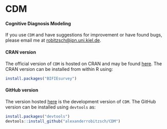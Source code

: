 # CDM
#### Cognitive Diagnosis Modeling


If you use `CDM` and have suggestions for improvement or have found bugs, please email me at robitzsch@ipn.uni.kiel.de.

#### CRAN version

The official version of `CDM` is hosted on CRAN and may be found [here](https://cran.r-project.org/package=CDM). 
The CRAN version can be installed from within R using:

```r
install.packages("BIFIEsurvey")
```

#### GitHub version

The version hosted [here](https://github.com/alexanderrobitzsch/CDM) is the development version of `CDM`. 
The GitHub version can be installed using `devtools` as:

```r
install.packages("devtools")
devtools::install_github("alexanderrobitzsch/CDM")
```
